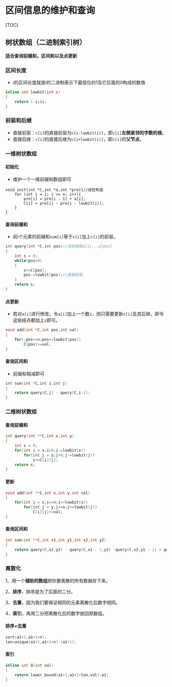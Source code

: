 # 区间信息的维护和查询

[TOC]



## 树状数组（二进制索引树）

**适合查询前缀和，区间和以及点更新**

### 区间长度

- i的区间长度就是i的二进制表示下最低位的1及它后面的0构成的数值

```c
inline int lowbit(int i)
{
	return (-i)&i;
}
```

### 前驱和后继

- 直接前驱：`c[i]`的直接前驱为`c[i-lowbit(i)]`，即`c[i]`**左侧紧邻的字数的根**。
- 直接后继：`c[i]`的直接后继为`c[i+lowbit(i)]`，即`c[i]`的**父节点**。

### 一维树状数组

#### 初始化

- 维护一个一维前缀和数组即可

```
void init(int *C,int *a,int *pre){//线性构造
    for (int i = 1; i <= n; i++){
        pre[i] = pre[i - 1] + a[i];
        C[i] = pre[i] - pre[i - lowbit(i)];
    }
}
```



#### 查询前缀和

- 前i个元素的前缀和`sum[i]`等于`c[i]`加上`c[i]`的前驱。

```c
int query(int *C,int pos)//求前缀和a[1]...a[pos]
{
	int s = 0;
	while(pos>0)
    {
		s+=C[pos];
        pos-=lowbit(pos);//直接前驱
    }
	return s;
}
```

#### 点更新

- 若对`a[i]`进行修改，令`a[i]`加上一个数`z`，则只需要更新`c[i]`及其后继，即令这些结点都加上`z`即可。

```c
void add(int *C,int pos,int val)
{
	for(;pos<=n;pos+=lowbit(pos))
		C[pos]+=val;
}
```

#### 查询区间和

- 前缀和相减即可

```c
int sum(int *C,int i,int j)
{
	return query(C,j) - query(C,i-1);
}
```

### 二维树状数组

#### 查询前缀和

```c
int query(int **C,int x,int y)
{
	int s = 0;
	for(int i = x;i>0;i-=lowbit(x))
		for(int j = y;j>0;j-=lowbit(j))
			s+=C[i][j];
	return s;
}
```

#### 更新

```c
void add(int **C,int x,int y,int val)
{
	for(int i = x;i<=n;i+=lowbit(x))
		for(int j = y;j<=n;j+=lowbit(j))
			C[i][j]+=val;
}
```

#### 查询区间和

```c
int sum(int **C,int x1,int y1,int x2,int y2)
{
	return query(C,x2,y2) - query(C,x1 - 1,y2) -query(C,x2,y1 - 1) + query(C,x1 - 1,y1 - 1);
}
```



### 离散化

1、用一个**辅助的数组**把你要离散的所有数据存下来。

2、**排序**，排序是为了后面的二分。

3、**去重**，因为我们要保证相同的元素离散化后数字相同。

4、**索引**，再用二分把离散化后的数字放回原数组。

#### 排序+去重

```c
sort(a1+1,a1+1+n);
len=unique(a1+1,a1+1+n)-(a1+1);
```

#### 索引

```c
inline int Q(int val)
{
    return lower_bound(a1+1,a1+1+len,val)-a1;
}
```

